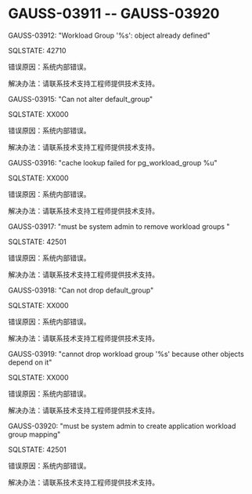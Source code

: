 # GAUSS-03911 -- GAUSS-03920<a name="ZH-CN_TOPIC_0302073194"></a>

GAUSS-03912: "Workload Group '%s': object already defined"

SQLSTATE: 42710

错误原因：系统内部错误。

解决办法：请联系技术支持工程师提供技术支持。

GAUSS-03915: "Can not alter default\_group"

SQLSTATE: XX000

错误原因：系统内部错误。

解决办法：请联系技术支持工程师提供技术支持。

GAUSS-03916: "cache lookup failed for pg\_workload\_group %u"

SQLSTATE: XX000

错误原因：系统内部错误。

解决办法：请联系技术支持工程师提供技术支持。

GAUSS-03917: "must be system admin to remove workload groups "

SQLSTATE: 42501

错误原因：系统内部错误。

解决办法：请联系技术支持工程师提供技术支持。

GAUSS-03918: "Can not drop default\_group"

SQLSTATE: XX000

错误原因：系统内部错误。

解决办法：请联系技术支持工程师提供技术支持。

GAUSS-03919: "cannot drop workload group '%s' because other objects depend on it"

SQLSTATE: XX000

错误原因：系统内部错误。

解决办法：请联系技术支持工程师提供技术支持。

GAUSS-03920: "must be system admin to create application workload group mapping"

SQLSTATE: 42501

错误原因：系统内部错误。

解决办法：请联系技术支持工程师提供技术支持。

